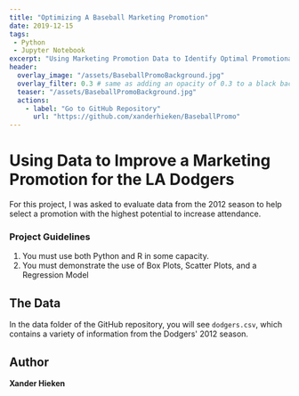```yaml
---
title: "Optimizing A Baseball Marketing Promotion"
date: 2019-12-15
tags:
 - Python
 - Jupyter Notebook
excerpt: "Using Marketing Promotion Data to Identify Optimal Promotional Strategies"
header:
  overlay_image: "/assets/BaseballPromoBackground.jpg"
  overlay_filter: 0.3 # same as adding an opacity of 0.3 to a black background
  teaser: "/assets/BaseballPromoBackground.jpg"
  actions:
    - label: "Go to GitHub Repository"
      url: "https://github.com/xanderhieken/BaseballPromo"
---
```


# Using Data to Improve a Marketing Promotion for the LA Dodgers
For this project, I was asked to evaluate data from the 2012 season to help select a promotion with the highest potential to increase attendance.

### Project Guidelines
1. You must use both Python and R in some capacity.
2. You must demonstrate the use of Box Plots, Scatter Plots, and a Regression Model

## The Data
In the data folder of the GitHub repository, you will see `dodgers.csv`, which contains a variety of information from the Dodgers' 2012 season.

## Author
**Xander Hieken**
